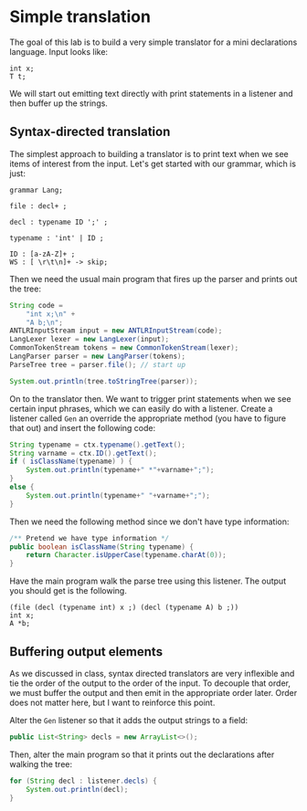 # Simple translation

The goal of this lab is to build a very simple translator for a mini declarations language. Input looks like:

```
int x;
T t;
```

We will start out emitting text directly with print statements in a listener and then buffer up the strings.

## Syntax-directed translation

The simplest approach to building a translator is to print text when we see items of interest from the input. Let's get started with our grammar, which is just:

```
grammar Lang;

file : decl+ ;

decl : typename ID ';' ;

typename : 'int' | ID ;

ID : [a-zA-Z]+ ;
WS : [ \r\t\n]+ -> skip;
```

Then we need the usual main program that fires up the parser and prints out the tree:

```java
String code =
	"int x;\n" +
	"A b;\n";
ANTLRInputStream input = new ANTLRInputStream(code);
LangLexer lexer = new LangLexer(input);
CommonTokenStream tokens = new CommonTokenStream(lexer);
LangParser parser = new LangParser(tokens);
ParseTree tree = parser.file(); // start up

System.out.println(tree.toStringTree(parser));
```

On to the translator then.  We want to trigger print statements when we see certain input phrases, which we can easily do with a listener. Create a listener called `Gen` an override the appropriate method (you have to figure that out) and insert the following code:

```java
String typename = ctx.typename().getText();
String varname = ctx.ID().getText();
if ( isClassName(typename) ) {
	System.out.println(typename+" *"+varname+";");
}
else {
	System.out.println(typename+" "+varname+";");
}
```

Then we need the following method since we don't have type information:

```java
/** Pretend we have type information */
public boolean isClassName(String typename) {
	return Character.isUpperCase(typename.charAt(0));
}
```

Have the main program walk the parse tree using this listener. The output you should get is the following.

```
(file (decl (typename int) x ;) (decl (typename A) b ;))
int x;
A *b;
```

## Buffering output elements

As we discussed in class, syntax directed translators are very inflexible and tie the order of the output to the order of the input. To decouple that order, we must buffer the output and then emit in the appropriate order later. Order does not matter here, but I want to reinforce this point.

Alter the `Gen` listener so that it adds the output strings to a field:

```java
public List<String> decls = new ArrayList<>();
```

Then, alter the main program so that it prints out the declarations after walking the tree:

```java
for (String decl : listener.decls) {
	System.out.println(decl);
}
```		